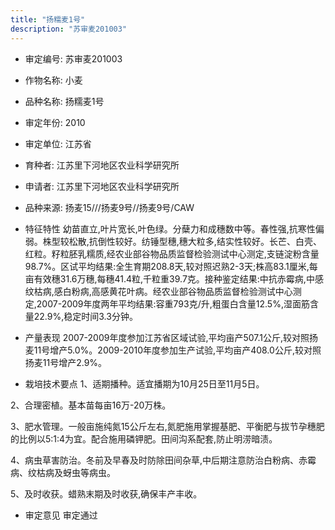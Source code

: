 ```yaml
---
title: "扬糯麦1号"
description: "苏审麦201003"
---
```

* 审定编号:  苏审麦201003

*  作物名称:  小麦

*  品种名称:  扬糯麦1号

*  审定年份:  2010

*  审定单位:  江苏省

* 育种者:  江苏里下河地区农业科学研究所

*  申请者:  江苏里下河地区农业科学研究所

*  品种来源:  扬麦15///扬麦9号//扬麦9号/CAW

*  特征特性
幼苗直立,叶片宽长,叶色绿。分蘖力和成穗数中等。春性强,抗寒性偏弱。株型较松散,抗倒性较好。纺锤型穗,穗大粒多,结实性较好。长芒、白壳、红粒。籽粒胚乳糯质,经农业部谷物品质监督检验测试中心测定,支链淀粉含量98.7%。区试平均结果:全生育期208.8天,较对照迟熟2-3天;株高83.1厘米,每亩有效穗31.6万穗,每穗41.4粒,千粒重39.7克。接种鉴定结果:中抗赤霉病,中感纹枯病,感白粉病,高感黄花叶病。经农业部谷物品质监督检验测试中心测定,2007-2009年度两年平均结果:容重793克/升,粗蛋白含量12.5%,湿面筋含量22.9%,稳定时间3.3分钟。

*  产量表现
2007-2009年度参加江苏省区域试验,平均亩产507.1公斤,较对照扬麦11号增产5.0%。2009-2010年度参加生产试验,平均亩产408.0公斤,较对照扬麦11号增产2.9%。

*  栽培技术要点
1、适期播种。适宜播期为10月25日至11月5日。
2、合理密植。基本苗每亩16万-20万株。
3、肥水管理。一般亩施纯氮15公斤左右,氮肥施用掌握基肥、平衡肥与拔节孕穗肥的比例以5∶1∶4为宜。配合施用磷钾肥。田间沟系配套,防止明涝暗渍。
4、病虫草害防治。冬前及早春及时防除田间杂草,中后期注意防治白粉病、赤霉病、纹枯病及蚜虫等病虫。
5、及时收获。蜡熟末期及时收获,确保丰产丰收。


*  审定意见
审定通过
